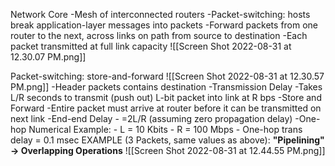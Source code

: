 Network Core
	-Mesh of interconnected routers
	-Packet-switching: hosts break application-layer messages into packets
		-Forward packets from one router to the next, across links on path from source to destination
		-Each packet transmitted at full link capacity
	![[Screen Shot 2022-08-31 at 12.30.07 PM.png]]

Packet-switching: store-and-forward
	![[Screen Shot 2022-08-31 at 12.30.57 PM.png]]
	-Header packets contains destination
	-Transmission Delay
		-Takes L/R seconds to transmit (push out) L-bit packet into link at R bps
	-Store and Forward
		-Entire packet must arrive at router before it can be transmitted on next link
	-End-end Delay
		- =2L/R (assuming zero propagation delay)
	-One-hop Numerical Example:
		- L = 10 Kbits
		- R = 100 Mbps
		- One-hop trans delay = 0.1 msec
	EXAMPLE (3 Packets, same values as above): 
		**"Pipelining"	-> Overlapping Operations**
	![[Screen Shot 2022-08-31 at 12.44.55 PM.png]]